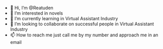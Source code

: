 - 👋 Hi, I’m @Reatuden
- 👀 I’m interested in novels
- 🌱 I’m currently learning in Virtual Assistant Industry
- 💞️ I’m looking to collaborate on successful people in Virtual Assistant Industry
- 📫 How to reach me just call me by my number and approach me in an email

<!---
Reatuden/Reatuden is a ✨ special ✨ repository because its `README.md` (this file) appears on your GitHub profile.
You can click the Preview link to take a look at your changes.
--->
